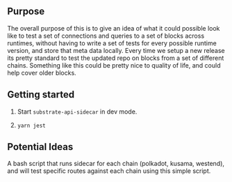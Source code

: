 ## Purpose

The overall purpose of this is to give an idea of what it could possible look like to test
a set of connections and queries to a set of blocks across runtimes, without having to write 
a set of tests for every possible runtime version, and store that meta data locally. Every time we setup a new release its pretty standard to test the updated repo on blocks from a set of different chains. Something like this could be pretty nice to quality of life, and could help cover older blocks.  

## Getting started

1. Start `substrate-api-sidecar` in dev mode. 

2. `yarn jest`

## Potential Ideas

A bash script that runs sidecar for each chain (polkadot, kusama, westend), and will test specific routes against each chain using this simple script. 

